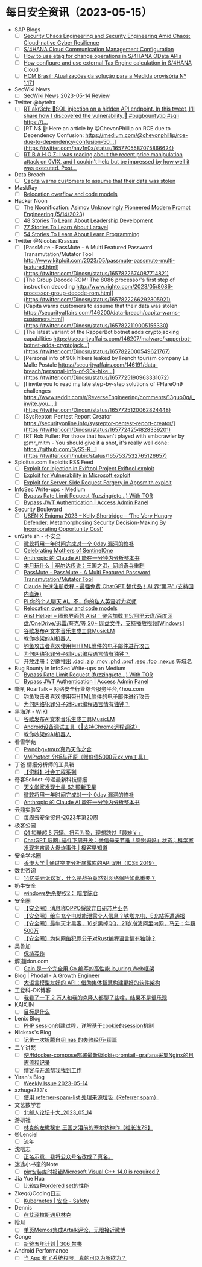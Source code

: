 # 每日安全资讯（2023-05-15）

- SAP Blogs
  - [ ] [Security Chaos Engineering and Security Engineering Amid Chaos: Cloud-native Cyber Resilience](https://blogs.sap.com/2023/05/14/security-chaos-engineering-and-security-engineering-amid-chaos-cloud-native-cyber-resilience/)
  - [ ] [S/4HANA Cloud Communication Management Configuration](https://blogs.sap.com/2023/05/14/s-4hana-cloud-communication-management-configuration/)
  - [ ] [How to use etag for change operations in S/4HANA OData APIs](https://blogs.sap.com/2023/05/14/how-to-use-etag-for-change-operations-in-s-4hana-odata-apis/)
  - [ ] [How configure and use external Tax Engine calculation in S/4HANA Cloud](https://blogs.sap.com/2023/05/14/how-configure-and-use-external-tax-engine-calculation-in-s-4hana-cloud/)
  - [ ] [HCM Brasil: Atualizações da solução para a Medida provisória Nº 1.171](https://blogs.sap.com/2023/05/14/hcm-brasil-atualizacoes-da-solucao-para-a-medida-provisoria-no-1.171/)
- SecWiki News
  - [ ] [SecWiki News 2023-05-14 Review](http://www.sec-wiki.com/?2023-05-14)
- Twitter @bytehx
  - [ ] [RT akr3ch: 💉SQL injection on a hidden API endpoint. In this tweet, I'll share how I discovered the vulnerability.💉 #bugbountytip #sqli https://t...](https://twitter.com/akr3ch/status/1657726365423271936)
  - [ ] [RT N$ 🍥: Here an article by @ChevonPhillip on RCE due to Dependency Confusion: https://medium.com/@chevonphillip/rce-due-to-dependency-confusion-50...](https://twitter.com/nav1n0x/status/1657705587075866624)
  - [ ] [RT B A H O Z: I was reading about the recent price manipulation attack on 0VIX, and I couldn't help but be impressed by how well it was executed. Post...](https://twitter.com/bahoz_eth/status/1657568003590897664)
- Data Breach
  - [ ] [Capita warns customers to assume that their data was stolen](https://securityaffairs.com/146200/data-breach/capita-warns-customers.html)
- MaskRay
  - [ ] [Relocation overflow and code models](https://maskray.me/blog/2023-05-14-relocation-overflow-and-code-models)
- Hacker Noon
  - [ ] [The Noonification: Asimov Unknowingly Pioneered Modern Prompt Engineering (5/14/2023)](https://hackernoon.com/5-14-2023-noonification?source=rss)
  - [ ] [48 Stories To Learn About Leadership Development](https://hackernoon.com/48-stories-to-learn-about-leadership-development?source=rss)
  - [ ] [77 Stories To Learn About Laravel](https://hackernoon.com/77-stories-to-learn-about-laravel?source=rss)
  - [ ] [54 Stories To Learn About Learn Programming](https://hackernoon.com/54-stories-to-learn-about-learn-programming?source=rss)
- Twitter @Nicolas Krassas
  - [ ] [PassMute - PassMute - A Multi Featured Password Transmutation/Mutator Tool http://www.kitploit.com/2023/05/passmute-passmute-multi-featured.html](https://twitter.com/Dinosn/status/1657822674087714821)
  - [ ] [The Group Decode ROM: The 8086 processor's first step of instruction decoding http://www.righto.com/2023/05/8086-processor-group-decode-rom.html](https://twitter.com/Dinosn/status/1657822266292305921)
  - [ ] [Capita warns customers to assume that their data was stolen https://securityaffairs.com/146200/data-breach/capita-warns-customers.html](https://twitter.com/Dinosn/status/1657822119005155330)
  - [ ] [The latest variant of the RapperBot botnet adds cryptojacking capabilities https://securityaffairs.com/146207/malware/rapperbot-botnet-adds-cryptojack...](https://twitter.com/Dinosn/status/1657822000549621767)
  - [ ] [Personal info of 90k hikers leaked by French tourism company La Malle Postale https://securityaffairs.com/146191/data-breach/personal-info-of-90k-hike...](https://twitter.com/Dinosn/status/1657725190963331072)
  - [ ] [I invite you to read my late step-by-step solutions of #FlareOn9 challenges https://www.reddit.com/r/ReverseEngineering/comments/13guo0q/i_invite_you_...](https://twitter.com/Dinosn/status/1657725120062824448)
  - [ ] [SysReptor: Pentest Report Creator https://securityonline.info/sysreptor-pentest-report-creator/](https://twitter.com/Dinosn/status/1657724254828339201)
  - [ ] [RT Rob Fuller: For those that haven't played with smbcrawler by @mr_mitm - You should give it a shot, it's really well done: https://github.com/SySS-R...](https://twitter.com/mubix/status/1657537532765126657)
- Sploitus.com Exploits RSS Feed
  - [ ] [Exploit for Injection in Exiftool Project Exiftool exploit](https://sploitus.com/exploit?id=29FAFE2A-740D-5876-9C4C-C3D02416E695&utm_source=rss&utm_medium=rss)
  - [ ] [Exploit for Vulnerability in Microsoft exploit](https://sploitus.com/exploit?id=3CCF78E3-E22A-54A3-907C-1D687E20BE7C&utm_source=rss&utm_medium=rss)
  - [ ] [Exploit for Server-Side Request Forgery in Appsmith exploit](https://sploitus.com/exploit?id=A6D752FF-F7A1-515C-A478-6C63702FBC8D&utm_source=rss&utm_medium=rss)
- InfoSec Write-ups - Medium
  - [ ] [Bypass Rate Limit Request (fuzzing/etc…) With TOR](https://infosecwriteups.com/bypass-rate-limit-request-fuzzing-etc-with-tor-3a285f3980d2?source=rss----7b722bfd1b8d---4)
  - [ ] [Bypass JWT Authentication | Access Admin Panel](https://infosecwriteups.com/bypass-jwt-authentication-access-admin-panel-73b8d73a0f1?source=rss----7b722bfd1b8d---4)
- Security Boulevard
  - [ ] [USENIX Enigma 2023 – Kelly Shortridge – ‘The Very Hungry Defender: Metamorphosing Security Decision-Making By Incorporating Opportunity Cost’](https://securityboulevard.com/2023/05/usenix-enigma-2023-kelly-shortridge-the-very-hungry-defender-metamorphosing-security-decision-making-by-incorporating-opportunity-cost/)
- unSafe.sh - 不安全
  - [ ] [微软将用一年时间完成对一个 0day 漏洞的修补](https://buaq.net/go-163321.html)
  - [ ] [Celebrating Mothers of SentinelOne](https://buaq.net/go-163320.html)
  - [ ] [Anthropic 的 Claude AI 能在一分钟内分析整本书](https://buaq.net/go-163322.html)
  - [ ] [本月玩什么 | 塞尔达传说：王国之泪、网络奇兵重制](https://buaq.net/go-163310.html)
  - [ ] [PassMute - PassMute - A Multi Featured Password Transmutation/Mutator Tool](https://buaq.net/go-163299.html)
  - [ ] [Claude 快速注册教程 - 最强免费 ChatGPT 替代品！AI 界“黑马” (支持国内直连)](https://buaq.net/go-163311.html)
  - [ ] [Pi 你的个人聊天 AI。不，你的私人英语听力老师](https://buaq.net/go-163283.html)
  - [ ] [Relocation overflow and code models](https://buaq.net/go-163327.html)
  - [ ] [Alist Helper – 图形界面的 Alist：聚合加载 115/阿里云盘/百度网盘/OneDrive/迅雷/夸克/等 20+ 网盘文件，支持播放视频[Windows]](https://buaq.net/go-163284.html)
  - [ ] [谷歌发布AI文本音乐生成工具MusicLM](https://buaq.net/go-163280.html)
  - [ ] [教你吵架的AI机器人](https://buaq.net/go-163281.html)
  - [ ] [钓鱼攻击者喜欢使用带HTML附件的电子邮件进行攻击](https://buaq.net/go-163270.html)
  - [ ] [为何网络犯罪分子对Rust编程语言情有独钟？](https://buaq.net/go-163271.html)
  - [ ] [开放注册：谷歌推出 .dad .zip .mov .phd .prof .esq .foo .nexus 等域名](https://buaq.net/go-163260.html)
- Bug Bounty in InfoSec Write-ups on Medium
  - [ ] [Bypass Rate Limit Request (fuzzing/etc…) With TOR](https://infosecwriteups.com/bypass-rate-limit-request-fuzzing-etc-with-tor-3a285f3980d2?source=rss----7b722bfd1b8d--bug_bounty)
  - [ ] [Bypass JWT Authentication | Access Admin Panel](https://infosecwriteups.com/bypass-jwt-authentication-access-admin-panel-73b8d73a0f1?source=rss----7b722bfd1b8d--bug_bounty)
- 嘶吼 RoarTalk – 网络安全行业综合服务平台,4hou.com
  - [ ] [钓鱼攻击者喜欢使用带HTML附件的电子邮件进行攻击](https://www.4hou.com/posts/9A14)
  - [ ] [为何网络犯罪分子对Rust编程语言情有独钟？](https://www.4hou.com/posts/vxgV)
- 黑海洋 - WIKI
  - [ ] [谷歌发布AI文本音乐生成工具MusicLM](https://blog.upx8.com/3558)
  - [ ] [Android设备调试工具（🐛支持Chrome远程调试）](https://blog.upx8.com/3557)
  - [ ] [教你吵架的AI机器人](https://blog.upx8.com/3556)
- 看雪学苑
  - [ ] [Pwndbg+tmux真乃天作之合](https://mp.weixin.qq.com/s?__biz=MjM5NTc2MDYxMw==&mid=2458504430&idx=1&sn=ecde655b0ec414546b288772c30823cb&chksm=b18efc6486f975727b952b505733d3c70be7b2acbdd72cdbeee6003177cdbe303269b9bbbe9c&scene=58&subscene=0#rd)
  - [ ] [VMProtect 分析与还原（赠价值5000元xx_vm工具）](https://mp.weixin.qq.com/s?__biz=MjM5NTc2MDYxMw==&mid=2458504430&idx=2&sn=a0f1606ec0034ac70ca2ccfa7f773ba3&chksm=b18efc6486f97572d8776f171ab59176bd7f5d02f91995428aa0de29bec97b07d9134a9b8d56&scene=58&subscene=0#rd)
- 丁爸 情报分析师的工具箱
  - [ ] [【资料】社会工程系列](https://mp.weixin.qq.com/s?__biz=MzI2MTE0NTE3Mw==&mid=2651136283&idx=1&sn=e68dbc724ca17bb7c0a93ac04ac28323&chksm=f1af5621c6d8df371dd26ecd6d0b6effcf609614ccfc40692e7abd977c90c8c0fd1706f993e4&scene=58&subscene=0#rd)
- 奇客Solidot–传递最新科技情报
  - [ ] [天文学家发现土星 62 颗新卫星](https://www.solidot.org/story?sid=74958)
  - [ ] [微软将用一年时间完成对一个 0day 漏洞的修补](https://www.solidot.org/story?sid=74957)
  - [ ] [Anthropic 的 Claude AI 能在一分钟内分析整本书](https://www.solidot.org/story?sid=74956)
- 云鼎实验室
  - [ ] [每周云安全资讯-2023年第20周](https://mp.weixin.qq.com/s?__biz=MzU3ODAyMjg4OQ==&mid=2247494955&idx=1&sn=fe85ec6d64e58efcbc74964f8726787f&chksm=fd7911adca0e98bb9eb6e5a8ea259b050efaa682aed69422ec6044ec8ea45c65b667e853339c&scene=58&subscene=0#rd)
- 极客公园
  - [ ] [Q1 销量超 5 万辆、扭亏为盈，理想跨过「最难关」](https://mp.weixin.qq.com/s?__biz=MTMwNDMwODQ0MQ==&mid=2652992323&idx=1&sn=b3350812396ddd855afa0669fcaa7b9b&chksm=7e540ef5492387e37ecf87cef7ee102453129cbd294a6eb96ba476d42433a26e413b812e5e86&scene=58&subscene=0#rd)
  - [ ] [ChatGPT 联网+插件下周开放；微信母亲节推「感谢妈妈」状态；科学家发现宇宙最大爆炸事件 | 极客早知道](https://mp.weixin.qq.com/s?__biz=MTMwNDMwODQ0MQ==&mid=2652992322&idx=1&sn=3cc71c04d725067e8e79149c3dbf85f8&chksm=7e540ef4492387e27445e2a5b2fb8ac6ce1369b84d1b13e967eadfb7ba8a16b77aeccd9c979d&scene=58&subscene=0#rd)
- 安全学术圈
  - [ ] [香港大学 | 通过突变分析暴露库的API误用（ICSE 2019）](https://mp.weixin.qq.com/s?__biz=MzU5MTM5MTQ2MA==&mid=2247489037&idx=1&sn=d65ab0573ad544254a9585382a14f913&chksm=fe2ee986c959609088764ba94d9519e01616636c0e65d922dabb336c699882c333478975e976&scene=58&subscene=0#rd)
- 数世咨询
  - [ ] [14亿美元诉讼案，什么是战争竟然对网络保险如此重要？](https://mp.weixin.qq.com/s?__biz=MzkxNzA3MTgyNg==&mid=2247498078&idx=1&sn=891fabe5b97033d05da4560ea64fb9d7&chksm=c1448be3f63302f57b6ba565437055ad77f23d24ea2ec6e54ddbc099bd8ae6ac0724a3b3c04d&scene=58&subscene=0#rd)
- 奶牛安全
  - [ ] [windows免杀提权2： 暗度陈仓](https://mp.weixin.qq.com/s?__biz=MzU4NjY0NTExNA==&mid=2247489445&idx=1&sn=a52ba2b3be6574e8e82e82cd9a2e66ab&chksm=fdf97cb0ca8ef5a6da6e2f43f0f3fe97c3b40ff3d78d1319d92e77fa379179faa5a436ad6733&scene=58&subscene=0#rd)
- 安全圈
  - [ ] [【安全圈】消息称OPPO将放弃自研芯片业务](https://mp.weixin.qq.com/s?__biz=MzIzMzE4NDU1OQ==&mid=2652034380&idx=1&sn=d187a7b1ba89109798928b447f6e8551&chksm=f36ff90cc418701af202d222312204fc79cfb8b43f6232dd9b675ec09c148826e530314cfd1c&scene=58&subscene=0#rd)
  - [ ] [【安全圈】给车充个电就能泄露个人信息？铁塔充电、E充站等遭通报](https://mp.weixin.qq.com/s?__biz=MzIzMzE4NDU1OQ==&mid=2652034380&idx=2&sn=6be87366c1af46af20e13da3039b9b71&chksm=f36ff90cc418701aad67b0e6cfa56e9ec837c5db27ad95a33e3bc916f7034d8cf505a9c1d10b&scene=58&subscene=0#rd)
  - [ ] [【安全圈】最牛天才黑客，16岁黑掉QQ，21岁崩溃阿里内网，马云：年薪500万](https://mp.weixin.qq.com/s?__biz=MzIzMzE4NDU1OQ==&mid=2652034380&idx=3&sn=a5a56a179f8e57af8f52866220597e61&chksm=f36ff90cc418701a54aaa9d149520931d0488be33481cf59e7e9081113fb939ebc44a19a83c7&scene=58&subscene=0#rd)
  - [ ] [【安全圈】为何网络犯罪分子对Rust编程语言情有独钟？](https://mp.weixin.qq.com/s?__biz=MzIzMzE4NDU1OQ==&mid=2652034380&idx=4&sn=72639f8222e981188659cefb65267154&chksm=f36ff90cc418701a0f5b8cfe9a3f8bfa9c50d625ed9b0353781050eba97378a7baa69e271047&scene=58&subscene=0#rd)
- 吴鲁加
  - [ ] [保持写作](https://mp.weixin.qq.com/s?__biz=Mzg5NDY4ODM1MA==&mid=2247484415&idx=1&sn=c1fb69f9f796f5e186f103994380312c&chksm=c01a8ecef76d07d8d54bf0a9a3dab696feab5d03e9ee9df6335498360b6f61332f32514f48dd&scene=58&subscene=0#rd)
- 解道jdon.com
  - [ ] [Gain 是一个完全用 Go 编写的高性能 io_uring Web框架](https://www.jdon.com/66466.html)
- Blog | Phodal - A Growth Engineer
  - [ ] [大语言模型友好的 API：借助集体智慧构建更好的软件架构](http://www.phodal.com/blog/llm-friendly-api/)
- 王登科-DK博客
  - [ ] [我看了一下 2 万人和我的克隆人都聊了些啥，结果不是很乐观](https://greatdk.com/1921.html)
- KAIX.IN
  - [ ] [目标是什么](https://kaix.in/2023/0514-purpose/)
- Lenix Blog
  - [ ] [PHP session创建过程，详解基于cookie的session机制](https://blog.p2hp.com/archives/11028)
- Nicksxs's Blog
  - [ ] [记录一次折腾自组 nas 的失败经历-续篇](https://nicksxs.me/2023/05/14/%E8%AE%B0%E5%BD%95%E4%B8%80%E6%AC%A1%E6%8A%98%E8%85%BE%E8%87%AA%E7%BB%84-nas-%E7%9A%84%E5%A4%B1%E8%B4%A5%E7%BB%8F%E5%8E%86-%E7%BB%AD%E7%AF%87/)
- 二丫讲梵
  - [ ] [使用docker-compose部署最新版loki+promtail+grafana采集Nginx的日志流程记录](https://wiki.eryajf.net/pages/e8500e/)
  - [ ] [博客与开源帮我找到工作](https://wiki.eryajf.net/pages/36303e/)
- Yiran's Blog
  - [ ] [Weekly Issue 2023-05-14](https://zdyxry.github.io/2023/05/14/Weekly-Issue-2023-05-14/)
- azhuge233's
  - [ ] [使用 referrer-spam-list 处理来源垃圾（Referrer spam）](https://azhuge233.com/%e4%bd%bf%e7%94%a8-referrer-spam-list-%e5%a4%84%e7%90%86%e6%9d%a5%e6%ba%90%e5%9e%83%e5%9c%be%ef%bc%88referrer-spam%ef%bc%89/)
- 文艺数学君
  - [ ] [北邮人论坛十大_2023_05_14](https://mathpretty.com/15902.html)
- 游研社
  - [ ] [林克的左撇秘史 王国之泪前的塞尔达神作【社长说79】](https://alioss.yystv.cn/doc/10809/7cc3b97d2473db2e9bb654802cd235bb.mp4)
- @Lenciel
  - [ ] [流年](https://lenciel.com/2023/05/not-a-good-year/)
- 沈唁志
  - [ ] [正名示意，我将公众号名改成了真名。](https://qq52o.me/2814.html)
- 迷途小书童的Note
  - [ ] [pip安装库时报错Microsoft Visual C++ 14.0 is required？](https://xugaoxiang.com/2023/05/14/pip-install-microsoft-visual-c-14-0-is-required/)
- Jia Yue Hua
  - [ ] [比较四种ordered set的性能](https://jiayuehua.github.io/2023/05/14/set-performance/)
- ZkeqのCoding日志
  - [ ] [Kubernetes | 安全 - Safety](https://icodeq.com/2023/158a4701afb8/)
- Dennis
  - [ ] [在艾泽拉斯遇见林克](https://www.domon.cn/zai-ai-ze-la-si-yu-jian-lin-ke/)
- 拾月
  - [ ] [单页Memos集成Artalk评论，无限接近微博](https://www.skyue.com/23051422.html)
- Conge
  - [ ] [新爸五年计划 | 306 禁书](https://conge.livingwithfcs.org/2023/05/14/NewDaddy-book-ban/)
- Android Performance
  - [ ] [当 App 有了系统权限，真的可以为所欲为？](https://androidperformance.com/2023/05/14/bad-android-app-with-system-permissions/)
